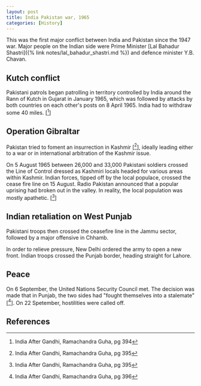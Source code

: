 ```yaml
---
layout: post
title: India Pakistan war, 1965
categories: [History]
---
```


This was the first major conflict between India and Pakistan since the 1947 war.
Major people on the Indian side were Prime Minister [Lal Bahadur Shastri]({% link notes/lal_bahadur_shastri.md %})
and defence minister Y.B. Chavan.

## Kutch conflict

Pakistani patrols began patrolling in territory controlled by India around the Rann of Kutch in Gujarat
in January 1965, which was followed by attacks by both countries on each other's posts on 8 April 1965.
India had to withdraw some 40 miles. [[^1]]

## Operation Gibraltar

Pakistan tried to foment an insurrection in Kashmir [[^2]], ideally leading either to a war or in international
arbitration of the Kashmir issue.

On 5 August 1965 between 26,000 and 33,000 Pakistani soldiers crossed the Line of Control dressed as Kashmiri
locals headed for various areas within Kashmir. Indian forces, tipped off by the local populace,
crossed the cease fire line on 15 August. Radio Pakistan announced that a popular uprising had broken out
in the valley. In reality, the local population was mostly apathetic. [[^2]]

## Indian retaliation on West Punjab

Pakistani troops then crossed the ceasefire line in the Jammu sector, followed by a major offensive in Chhamb.

In order to relieve pressure, New Delhi ordered the army to open a new front. Indian troops crossed the
Punjab border, heading straight for Lahore.

## Peace

On 6 September, the United Nations Security Council met. The decision was made that in Punjab, the two sides
had "fought themselves into a stalemate" [[^3]]. On 22 Spetember, hostilities were called off.

## References

[^1]: India After Gandhi, Ramachandra Guha, pg 394
[^2]: India After Gandhi, Ramachandra Guha, pg 395
[^3]: India After Gandhi, Ramachandra Guha, pg 396
